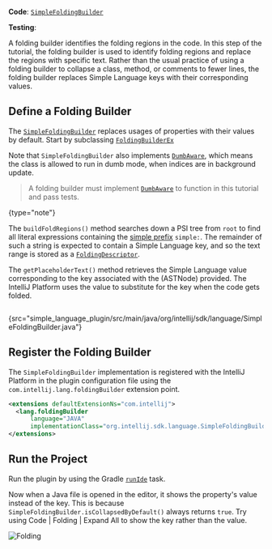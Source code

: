 [//]: # (title: 12. Folding Builder)

<!-- Copyright 2000-2022 JetBrains s.r.o. and other contributors. Use of this source code is governed by the Apache 2.0 license that can be found in the LICENSE file. -->

<microformat>

**Code**: [`SimpleFoldingBuilder`](%gh-sdk-samples%/simple_language_plugin/src/main/java/org/intellij/sdk/language/SimpleFoldingBuilder.java)

**Testing**: [](folding_test.md)

</microformat>

<include src="language_and_filetype.md" include-id="custom_language_tutorial_header"></include>

A folding builder identifies the folding regions in the code.
In this step of the tutorial, the folding builder is used to identify folding regions and replace the regions with specific text.
Rather than the usual practice of using a folding builder to collapse a class, method, or comments to fewer lines, the folding builder replaces Simple Language keys with their corresponding values.

## Define a Folding Builder

The [`SimpleFoldingBuilder`](%gh-sdk-samples%/simple_language_plugin/src/main/java/org/intellij/sdk/language/SimpleFoldingBuilder.java) replaces usages of properties with their values by default.
Start by subclassing [`FoldingBuilderEx`](%gh-ic%/platform/core-api/src/com/intellij/lang/folding/FoldingBuilderEx.java)

Note that `SimpleFoldingBuilder` also implements [`DumbAware`](%gh-ic%/platform/core-api/src/com/intellij/openapi/project/DumbAware.java), which means the class is allowed to run in dumb mode, when indices are in background update.

> A folding builder must implement [`DumbAware`](%gh-ic%/platform/core-api/src/com/intellij/openapi/project/DumbAware.java) to function in this tutorial and pass tests.
>
{type="note"}

The `buildFoldRegions()` method searches down a PSI tree from `root` to find all literal expressions containing the [simple prefix](annotator.md#define-an-annotator) `simple:`.
The remainder of such a string is expected to contain a Simple Language key, and so the text range is stored as a [`FoldingDescriptor`](%gh-ic%/platform/core-api/src/com/intellij/lang/folding/FoldingDescriptor.java).

The `getPlaceholderText()` method retrieves the Simple Language value corresponding to the key associated with the (ASTNode) provided.
The IntelliJ Platform uses the value to substitute for the key when the code gets folded.

```java
```
{src="simple_language_plugin/src/main/java/org/intellij/sdk/language/SimpleFoldingBuilder.java"}

## Register the Folding Builder

The `SimpleFoldingBuilder` implementation is registered with the IntelliJ Platform in the plugin configuration file using the `com.intellij.lang.foldingBuilder` extension point.

```xml
<extensions defaultExtensionNs="com.intellij">
  <lang.foldingBuilder
      language="JAVA"
      implementationClass="org.intellij.sdk.language.SimpleFoldingBuilder"/>
</extensions>
```

## Run the Project

Run the plugin by using the Gradle [`runIde`](creating_plugin_project.md#running-a-plugin-with-the-runide-gradle-task) task.

Now when a Java file is opened in the editor, it shows the property's value instead of the key.
This is because `SimpleFoldingBuilder.isCollapsedByDefault()` always returns `true`.
Try using <menupath>Code | Folding | Expand All</menupath> to show the key rather than the value.

![Folding](folding.png)
